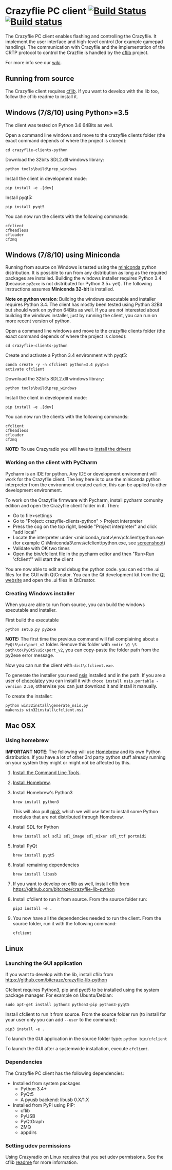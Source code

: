 # Crazyflie PC client [![Build Status](https://api.travis-ci.org/bitcraze/crazyflie-clients-python.svg)](https://travis-ci.org/bitcraze/crazyflie-clients-python) [![Build status](https://ci.appveyor.com/api/projects/status/u2kejdbc9wrexo31?svg=true)](https://ci.appveyor.com/project/bitcraze/crazyflie-clients-python)


The Crazyflie PC client enables flashing and controlling the Crazyflie.
It implement the user interface and high-level control (for example gamepad handling).
The communication with Crazyflie and the implementation of the CRTP protocol to control the Crazflie is handled by the [cflib](https://github.com/bitcraze/crazyflie-lib-python) project.

For more info see our [wiki](http://wiki.bitcraze.se/ "Bitcraze Wiki").

Running from source
-------------------

The Crazyflie client requires [cflib](https://github.com/bitcraze/crazyflie-lib-python).
If you want to develop with the lib too, follow the cflib readme to install it.

## Windows (7/8/10) using Python>=3.5

The client was tested on Python 3.6 64Bits as well. 

Open a command line windows and move to the crazyflie clients folder (the exact command depends of where the project is cloned):
```
cd crazyflie-clients-python
```

Download the 32bits SDL2.dll windows library:
```
python tools\build\prep_windows
```

Install the client in development mode:
```
pip install -e .[dev]
```

Install pyqt5:
```
pip install pyqt5
```

You can now run the clients with the following commands:
```
cfclient
cfheadless
cfloader
cfzmq
```

## Windows (7/8/10) using Miniconda

Running from source on Windows is tested using the [miniconda](http://conda.pydata.org/miniconda.html) python distribution. It is possible to run from any distribution as long as the required packages are installed. Building the windows installer requires Python 3.4 (because ```py2exe``` is not distributed for Python 3.5+ yet). The following instructions assumes **Miniconda 32-bit** is installed.

**Note on python version**: Building the windows executable and installer requires Python 3.4. The client has mostly been tested using Python 32Bit but should work on python 64Bits as well. If you are not interested about building the windows installer, just by running the client, you can run on more recent version of python.

Open a command line windows and move to the crazyflie clients folder (the exact command depends of where the project is cloned):
```
cd crazyflie-clients-python
```

Create and activate a Python 3.4 environment with pyqt5:
```
conda create -y -n cfclient python=3.4 pyqt=5
activate cfclient
```

Download the 32bits SDL2.dll windows library:
```
python tools\build\prep_windows
```

Install the client in development mode:
```
pip install -e .[dev]
```

You can now run the clients with the following commands:
```
cfclient
cfheadless
cfloader
cfzmq
```

**NOTE:** To use Crazyradio you will have to [install the drivers](https://wiki.bitcraze.io/doc:crazyradio:install_windows_zadig)

### Working on the client with PyCharm

Pycharm is an IDE for python. Any IDE or development environment will work for the Crazyflie client. The key here is to use the miniconda python interpreter from the environment created earlier, this can be applied to other development environment.

To work on the Crazyflie firmware with Pycharm, install pycharm comunity edition and open the Crazyflie client folder in it. Then:

 - Go to file>settings
 - Go to "Project: crazyflie-clients-python" > Project interpreter
 - Press the cog on the top right, beside "Project interpreter" and click "add local"
 - Locate the interpreter under \<miniconda_root\>\env\cfclient\python.exe (for example C:\Miniconda3\envs\cfclient\python.exe, see [screenshoot](https://wiki.bitcraze.io/_media/doc:crazyflie:client:pycfclient:cfclient_pycharm_windows_miniconda.png?t=1483971038&w=500&h=358&tok=9e4a0c))
 - Validate with OK two times
 - Open the bin/cfclient file in the pycharm editor and then "Run>Run 'cfclient'" will start the client

You are now able to edit and debug the python code. you can edit the .ui files for the GUI with QtCreator. You can the Qt development kit from the [Qt website](https://www.qt.io/download-open-source/) and open the .ui files in QtCreator.

### Creating Windows installer

When you are able to run from source, you can build the windows executable and installer.

First build the executable
```
python setup.py py2exe
```
**NOTE:** The first time the previous command will fail complaining about a ```PyQt5\uic\port_v2```
folder. Remove this folder with ```rmdir \Q \S path\to\PyQt5\uic\port_v2```,
you can copy-paste the folder path from the py2exe error message.


Now you can run the client with ```dist\cfclient.exe```.

To generate the installer you need [nsis](http://nsis.sourceforge.net/) installed and in the path. If you
are a user of [chocolatey](https://chocolatey.org/) you can install it with ```choco install nsis.portable -version 2.50```,
otherwise you can just download it and install it manually.

To create the installer:
```
python win32install\generate_nsis.py
makensis win32install\cfclient.nsi
```

## Mac OSX

### Using homebrew
**IMPORTANT NOTE**: The following will use
[Homebrew](http://brew.sh/) and its own Python distribution. If
you have a lot of other 3rd party python stuff already running on your system
they might or might not be affected by this.

1. [Install the Command Line Tools](https://gist.github.com/derhuerst/1b15ff4652a867391f03#1--install-the-command-line-tools).

1. [Install Homebrew](https://gist.github.com/derhuerst/1b15ff4652a867391f03#2--install-homebrew).

1. Install Homebrew's Python3
    ```
    brew install python3
    ```

    This will also pull [pip3](https://pip.pypa.io/en/latest/), which we will use later to install some Python modules that are not distributed through Homebrew.

1. Install SDL for Python
    ```
    brew install sdl sdl2 sdl_image sdl_mixer sdl_ttf portmidi
    ```

1. Install PyQt

    ```
    brew install pyqt5
    ```

1. Install remaining dependencies

    ```
    brew install libusb
    ```

1. If you want to develop on cflib as well, install cflib from https://github.com/bitcraze/crazyflie-lib-python

1. Install cfclient to run it from source. From the source folder run:
    ```
    pip3 install -e .
    ```

1. You now have all the dependencies needed to run the client. From the source folder, run it with the following command:
    ```
    cfclient
    ```

## Linux

### Launching the GUI application

If you want to develop with the lib, install cflib from https://github.com/bitcraze/crazyflie-lib-python

Cfclient requires Python3, pip and pyqt5 to be installed using the system package manager. For example on Ubuntu/Debian:
```
sudo apt-get install python3 python3-pip python3-pyqt5
```

Install cfclient to run it from source. From the source folder run (to install
for your user only you can add ```--user``` to the command):
```
pip3 install -e .
```
To launch the GUI application in the source folder type:
```python bin/cfclient```

To launch the GUI after a systemwide installation, execute ```cfclient```.

### Dependencies

The Crazyflie PC client has the following dependencies:

* Installed from system packages
  * Python 3.4+
  * PyQt5
  * A pyusb backend: libusb 0.X/1.X
* Installed from PyPI using PIP:
  * cflib
  * PyUSB
  * PyQtGraph
  * ZMQ
  * appdirs

### Setting udev permissions

Using Crazyradio on Linux requires that you set udev permissions. See the cflib
[readme](https://github.com/bitcraze/crazyflie-lib-python#setting-udev-permissions)
for more information.
